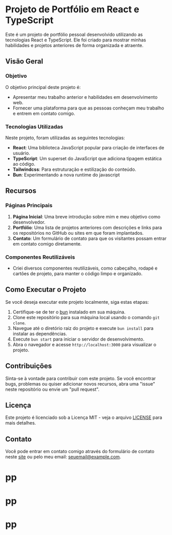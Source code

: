 # Projeto de Portfólio em React e TypeScript

Este é um projeto de portfólio pessoal desenvolvido utilizando as tecnologias React e TypeScript. Ele foi criado para mostrar minhas habilidades e projetos anteriores de forma organizada e atraente.

## Visão Geral

### Objetivo

O objetivo principal deste projeto é:

- Apresentar meu trabalho anterior e habilidades em desenvolvimento web.
- Fornecer uma plataforma para que as pessoas conheçam meu trabalho e entrem em contato comigo.

### Tecnologias Utilizadas

Neste projeto, foram utilizadas as seguintes tecnologias:

- **React**: Uma biblioteca JavaScript popular para criação de interfaces de usuário.
- **TypeScript**: Um superset do JavaScript que adiciona tipagem estática ao código.
- **Tailwindcss**: Para estruturação e estilização do conteúdo.
- **Bun**: Experimentando a nova runtime do javascript


## Recursos

### Páginas Principais

1. **Página Inicial**: Uma breve introdução sobre mim e meu objetivo como desenvolvedor.
2. **Portfólio**: Uma lista de projetos anteriores com descrições e links para os repositórios no GitHub ou sites em que foram implantados.
3. **Contato**: Um formulário de contato para que os visitantes possam entrar em contato comigo diretamente.

### Componentes Reutilizáveis

- Criei diversos componentes reutilizáveis, como cabeçalho, rodapé e cartões de projeto, para manter o código limpo e organizado.

## Como Executar o Projeto

Se você deseja executar este projeto localmente, siga estas etapas:

1. Certifique-se de ter o [bun](https://bun.sh) instalado em sua máquina.
2. Clone este repositório para sua máquina local usando o comando `git clone`.
3. Navegue até o diretório raiz do projeto e execute `bun install` para instalar as dependências.
4. Execute `bun start` para iniciar o servidor de desenvolvimento.
5. Abra o navegador e acesse `http://localhost:3000` para visualizar o projeto.

## Contribuições

Sinta-se à vontade para contribuir com este projeto. Se você encontrar bugs, problemas ou quiser adicionar novos recursos, abra uma "issue" neste repositório ou envie um "pull request".

## Licença

Este projeto é licenciado sob a Licença MIT - veja o arquivo [LICENSE](./LICENSE) para mais detalhes.

## Contato

Você pode entrar em contato comigo através do formulário de contato neste [site](https://exemplo.com/contato) ou pelo meu email: seuemail@example.com.
# pp
# pp
# pp
